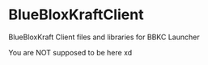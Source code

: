 # BlueBloxKraftClient

BlueBloxKraft Client files and libraries for BBKC Launcher

You are NOT supposed to be here xd
